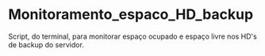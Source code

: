 # Monitoramento_espaco_HD_backup
Script, do terminal, para monitorar espaço ocupado e espaço livre nos HD's de backup do servidor.

